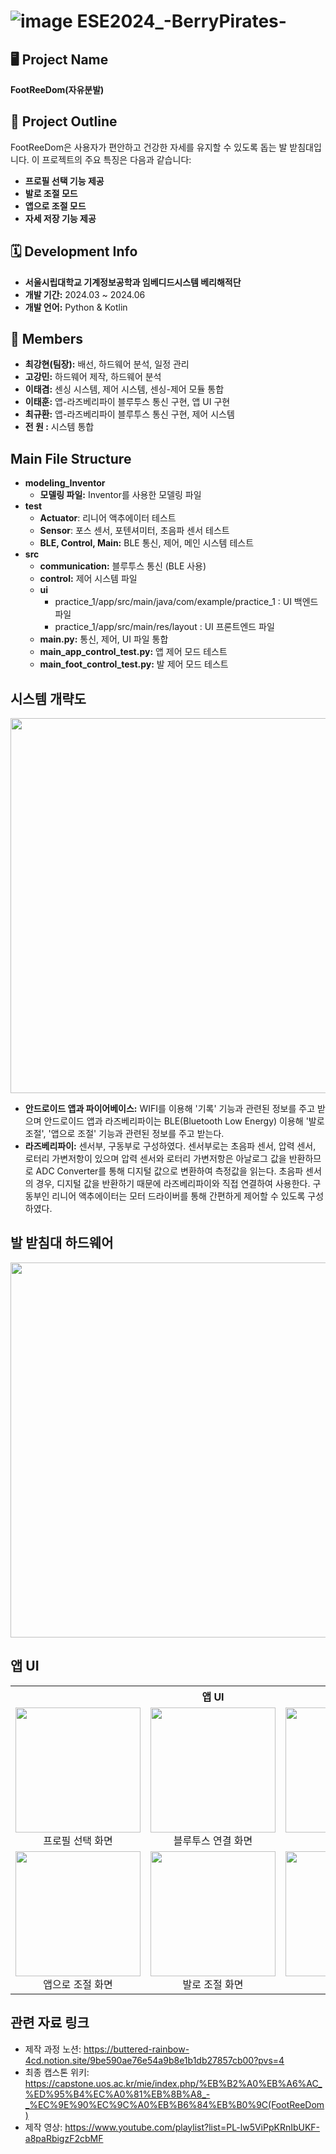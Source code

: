 # ![image](https://github.com/Leetaegyeom/ESE2024_BerryPirates/assets/117874932/9745f17a-75bd-40f1-967a-e133a6a404b4) ESE2024_-BerryPirates-
## 🖥 Project Name
**FootReeDom(자유분발)**

## 📃 Project Outline
FootReeDom은 사용자가 편안하고 건강한 자세를 유지할 수 있도록 돕는 발 받침대입니다. 이 프로젝트의 주요 특징은 다음과 같습니다:
+ **프로필 선택 기능 제공**
+ **발로 조절 모드**
+ **앱으로 조절 모드**
+ **자세 저장 기능 제공**

## 🗓 Development Info
* **서울시립대학교 기계정보공학과 임베디드시스템 베리해적단**
* **개발 기간:** 2024.03 ~ 2024.06
* **개발 언어:** Python & Kotlin
  
## 👥 Members
* **최강현(팀장):** 배선, 하드웨어 분석, 일정 관리
* **고강민:** 하드웨어 제작, 하드웨어 분석
* **이태겸:** 센싱 시스템, 제어 시스템, 센싱-제어 모듈 통합
* **이태훈:** 앱-라즈베리파이 블루투스 통신 구현, 앱 UI 구현
* **최규환:** 앱-라즈베리파이 블루투스 통신 구현, 제어 시스템
* **전  원 :** 시스템 통합

## Main File Structure
+ **modeling_Inventor**
  * **모델링 파일:** Inventor를 사용한 모델링 파일
+ **test**
  * **Actuator**: 리니어 액추에이터 테스트
  * **Sensor**: 포스 센서, 포텐셔미터, 초음파 센서 테스트
  * **BLE, Control, Main:** BLE 통신, 제어, 메인 시스템 테스트
+ **src**
  * **communication:** 블루투스 통신 (BLE 사용)
  * **control:** 제어 시스템 파일
  * **ui**
    - practice_1/app/src/main/java/com/example/practice_1 : UI 백엔드 파일
    - practice_1/app/src/main/res/layout : UI 프론트엔드 파일
  * **main.py:** 통신, 제어, UI 파일 통합
  * **main_app_control_test.py:** 앱 제어 모드 테스트
  * **main_foot_control_test.py:** 발 제어 모드 테스트

## 시스템 개략도
 <p align="center"><img src="https://github.com/Leetaegyeom/ESE2024_BerryPirates/assets/117874932/2088bc1f-d151-4782-97c5-829e937031a9" width="600"><p/>
   
  * **안드로이드 앱과 파이어베이스:** WIFI를 이용해 '기록' 기능과 관련된 정보를 주고 받으며 안드로이드 앱과 라즈베리파이는 BLE(Bluetooth Low Energy) 이용해 '발로 조절', '앱으로 조절' 기능과 관련된 정보를 주고 받는다.
  * **라즈베리파이:** 센서부, 구동부로 구성하였다. 센서부로는 초음파 센서, 압력 센서, 로터리 가변저항이 있으며 압력 센서와 로터리 가변저항은 아날로그 값을 반환하므로 ADC Converter를 통해 디지털 값으로 변환하여 측정값을 읽는다. 초음파 센서의 경우, 디지털 값을 반환하기 때문에 라즈베리파이와 직접 연결하여 사용한다. 구동부인 리니어 액추에이터는 모터 드라이버를 통해 간편하게 제어할 수 있도록 구성하였다.

## 발 받침대 하드웨어
<p align="center"><img src=https://github.com/Leetaegyeom/ESE2024_BerryPirates/assets/105715306/b9e93ca8-b057-485a-9558-b9e74c8d6c60)" width="600"><p/>

## 앱 UI

<table>
  <tr>
    <th colspan="3" style="text-align: center;">앱 UI</th>
  </tr>
  <tr>
    <td style="text-align: center;"><img src="https://github.com/Leetaegyeom/ESE2024_BerryPirates/assets/117874932/820fe9bb-0fb0-438c-aa65-7bf8d4b8bdae" width="200"><br><center>프로필 선택 화면</center></td>
    <td style="text-align: center;"><img src="https://github.com/Leetaegyeom/ESE2024_BerryPirates/assets/117874932/6f7c1de1-9a7c-4feb-bb8f-6e723fd5a1c3" width="200"><br>블루투스 연결 화면</td>
    <td style="text-align: center;"><img src="https://github.com/Leetaegyeom/ESE2024_BerryPirates/assets/117874932/ca94c426-0b0d-4076-83ab-4f130ff811d5" width="200"><br>홈 화면</td>
  </tr>
  <tr>
    <td style="text-align: center;"><img src="https://github.com/Leetaegyeom/ESE2024_BerryPirates/assets/117874932/b4910ef9-af30-42c7-9282-75d4f5f5842a" width="200"><br>앱으로 조절 화면</td>
    <td style="text-align: center;"><img src="https://github.com/Leetaegyeom/ESE2024_BerryPirates/assets/117874932/9c248d5d-af56-4d0b-9b9c-af685f4acf17" width="200"><br>발로 조절 화면</td>
    <td style="text-align: center;"><img src="https://github.com/Leetaegyeom/ESE2024_BerryPirates/assets/117874932/846be08f-9a41-4b4d-91f8-d40c5e806145" width="200"><br>기록 화면</td>
  </tr>
</table>

## 관련 자료 링크
  * 제작 과정 노션: https://buttered-rainbow-4cd.notion.site/9be590ae76e54a9b8e1b1db27857cb00?pvs=4
  * 최종 캡스톤 위키: https://capstone.uos.ac.kr/mie/index.php/%EB%B2%A0%EB%A6%AC_%ED%95%B4%EC%A0%81%EB%8B%A8_-_%EC%9E%90%EC%9C%A0%EB%B6%84%EB%B0%9C(FootReeDom)
  * 제작 영상: https://www.youtube.com/playlist?list=PL-lw5ViPpKRnIbUKF-a8paRbigzF2cbMF









